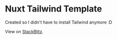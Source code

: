 # Nuxt Tailwind Template

Created so I didn't have to install Tailwind anymore :D

View on [StackBlitz](https://stackblitz.com/edit/nuxt-starter-v8zsdv?file=pages/index.vue).
